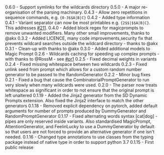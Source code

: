 0.6.0 - Support symlinks for the wildcards directory
0.5.0 - A major re-organisation of the parsing machinary.
0.4.3 - Allow zero repetitions in sequence commands, e.g. `{0-3$$A|B|C}`
0.4.2 - Added type information
0.4.1 - Variant separator can now be most printables e.g. `{2$$|$$A|B|C}`. This addresses [#211](https://github.com/adieyal/sd-dynamic-prompts/issues/211).
0.4.0 - Added block regex for magicprompts to remove unwanted modifiers. Many other small improvements, thanks to @akx
0.3.2 - Added LICENCE, many code improvements,security fix that prevents wildcard searches outside the wildcard directory - thanks to @akx
0.3.1 - Clean-up with thanks to @akx
0.3.0 - Added additional models to Magic Prompt
0.2.6 - Wildcards caching for speeding up complex prompts - with thanks to @RossM - see [#pr1](https://github.com/adieyal/dynamicprompts/pull/1)
0.2.5 - Fixed decimal weights in variants
0.2.4 - Fixed missing whitespace between two wildcards
0.2.3 - Fixed unlink seed from prompt which allows for a custom random number generator to be passed to the RandomGenerator
0.2.2 - Minor bug fixes
0.2.1 - Fixed a bug that cause the CombinatorialPromptGenerator to run very slowly when many wildcards were used.
0.2.0 - The parser now treats whitespace as significant in order to not ensure that the original prompt is left unaltered
0.1.19 - Added the Jinja2 generator from the SD Dynamic Prompts extension. Also fixed the Jinja2 interface to match the other generators
0.1.18 - Removed explicit dependency on pytorch, added default arguments for number of prompts produced by DummyGenerator and RandomPromptGenerator
0.1.17 - Fixed alternating words syntax [cat|dog] - pipes are only reserved inside variants. Also standardised MagicPrompt, AttentionGenerator, and FeelinLucky to use a DummyGenerator by default so that users are not forced to provide an alternative generator if one isn't needed.
0.1.16 - Changed type annotations to use classes from the typing package instead of native type in order to support python 3.7
0.1.15 - First public release
